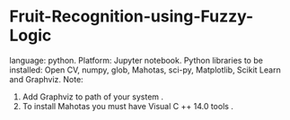 # Fruit-Recognition-using-Fuzzy-Logic
language: python.
Platform: Jupyter notebook. 
Python libraries to be installed: 
Open CV, 
numpy,
glob,
Mahotas, 
sci-py, 
Matplotlib, 
Scikit Learn 
and Graphviz. 
Note:  
1) Add Graphviz to path of your system .  
2) To install Mahotas you must have Visual C ++ 14.0 tools .
